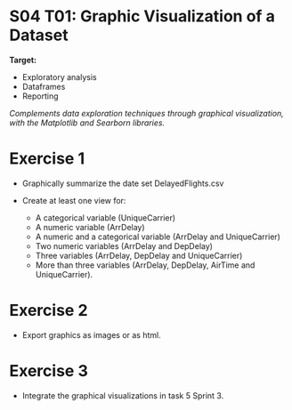 # S04 T01: Graphic Visualization of a Dataset

**Target:**

  * Exploratory analysis
  * Dataframes
  * Reporting

_Complements data exploration techniques through graphical visualization, with the Matplotlib and Searborn libraries._

# Exercise 1
  - Graphically summarize the date set DelayedFlights.csv

  - Create at least one view for:

    + A categorical variable (UniqueCarrier)
    + A numeric variable (ArrDelay)
    + A numeric and a categorical variable (ArrDelay and UniqueCarrier)
    + Two numeric variables (ArrDelay and DepDelay)
    + Three variables (ArrDelay, DepDelay and UniqueCarrier)
    + More than three variables (ArrDelay, DepDelay, AirTime and UniqueCarrier).

# Exercise 2
- Export graphics as images or as html.
 

# Exercise 3
- Integrate the graphical visualizations in task 5 Sprint 3.
